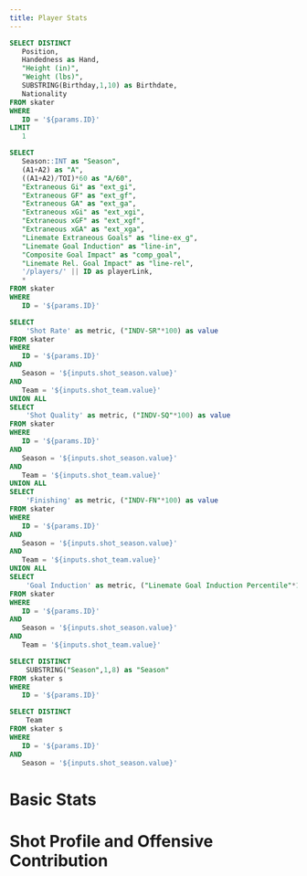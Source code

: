 ```yaml
---
title: Player Stats
---
```


```sql info
SELECT DISTINCT
   Position,
   Handedness as Hand,
   "Height (in)",
   "Weight (lbs)",
   SUBSTRING(Birthday,1,10) as Birthdate,
   Nationality
FROM skater
WHERE
   ID = '${params.ID}'
LIMIT
   1
```

```sql stats
SELECT
   Season::INT as "Season",
   (A1+A2) as "A",
   ((A1+A2)/TOI)*60 as "A/60",
   "Extraneous Gi" as "ext_gi",
   "Extraneous GF" as "ext_gf",
   "Extraneous GA" as "ext_ga",
   "Extraneous xGi" as "ext_xgi",
   "Extraneous xGF" as "ext_xgf",
   "Extraneous xGA" as "ext_xga",
   "Linemate Extraneous Goals" as "line-ex_g",
   "Linemate Goal Induction" as "line-in",
   "Composite Goal Impact" as "comp_goal",
   "Linemate Rel. Goal Impact" as "line-rel",
   '/players/' || ID as playerLink,
   *
FROM skater
WHERE
   ID = '${params.ID}'
```

```sql shot_profile
SELECT
    'Shot Rate' as metric, ("INDV-SR"*100) as value
FROM skater
WHERE
   ID = '${params.ID}' 
AND
   Season = '${inputs.shot_season.value}'
AND
   Team = '${inputs.shot_team.value}'
UNION ALL
SELECT
    'Shot Quality' as metric, ("INDV-SQ"*100) as value
FROM skater
WHERE
   ID = '${params.ID}' 
AND
   Season = '${inputs.shot_season.value}'
AND
   Team = '${inputs.shot_team.value}'
UNION ALL
SELECT
    'Finishing' as metric, ("INDV-FN"*100) as value
FROM skater
WHERE
   ID = '${params.ID}' 
AND
   Season = '${inputs.shot_season.value}'
AND
   Team = '${inputs.shot_team.value}'
UNION ALL
SELECT
    'Goal Induction' as metric, ("Linemate Goal Induction Percentile"*100) as value
FROM skater
WHERE
   ID = '${params.ID}' 
AND
   Season = '${inputs.shot_season.value}'
AND
   Team = '${inputs.shot_team.value}'
```

```sql seasons
SELECT DISTINCT 
	SUBSTRING("Season",1,8) as "Season"
FROM skater s
WHERE
   ID = '${params.ID}' 
```

```sql teams
SELECT DISTINCT 
	Team
FROM skater s
WHERE
   ID = '${params.ID}' 
AND
   Season = '${inputs.shot_season.value}'
```

# <center> <Value data={stats} column=Player /> </center>

<DataTable data={info}/>

<h1>Basic Stats</h1>
<DataTable data={stats} rows=50 rowShading=true headerColor=#0000ff headerFontColor=white>
   <Column id=Season align=center fmt='####-####' />
   <Column id=Age align=center />
   <Column id=Team align=center />
   <Column id=GP align=center title="GP"/>
   <Column id=TOI align=center title="TOI" fmt='#,###.#0' />
   <Column id=Gi align=center title="G"/>
   <Column id=A1 align=center />
   <Column id=A2 align=center />
   <Column id=A align=center />
   <Column id=P align=center />
   <Column id=Fi align=center title="iFF"/>
   <Column id=xGi align=center title="ixG"/>
   <Column id=xGi/Fi align=center title="ixG/iFF"/>
   <Column id=Gi/xGi align=center title="G/ixG"/>
   <Column id=Give align=center />
   <Column id=Take align=center />  
   <Column id=Penl align=center />
   <Column id=Draw align=center />  
   <Column id=PIM align=center title="PIM"/>
</DataTable>

<h1>Shot Profile and Offensive Contribution</h1>
<Dropdown
    data={seasons}
    name=shot_season
    value=Season
	 title=Season
    defaultValue="20242025"
/>

<Dropdown
    data={teams}
    name=shot_team
    value=Team
	 title=Team
/>

<BarChart 
    data={shot_profile}
    x=metric
    y=value
    swapXY=true
/>